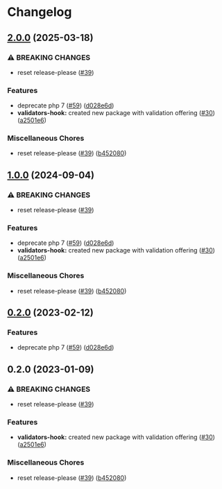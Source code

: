 # Changelog

## [2.0.0](https://github.com/ChrisLightfootWild/openfeature-php-sdk-contrib/compare/open-feature/validators-hook-v1.0.0...open-feature/validators-hook-2.0.0) (2025-03-18)


### ⚠ BREAKING CHANGES

* reset release-please ([#39](https://github.com/ChrisLightfootWild/openfeature-php-sdk-contrib/issues/39))

### Features

* deprecate php 7 ([#59](https://github.com/ChrisLightfootWild/openfeature-php-sdk-contrib/issues/59)) ([d028e6d](https://github.com/ChrisLightfootWild/openfeature-php-sdk-contrib/commit/d028e6d7741d07b7edef21b43b249fdb2d18d8f2))
* **validators-hook:** created new package with validation offering ([#30](https://github.com/ChrisLightfootWild/openfeature-php-sdk-contrib/issues/30)) ([a2501e6](https://github.com/ChrisLightfootWild/openfeature-php-sdk-contrib/commit/a2501e6440e8f25ce3231fffd225f5cf13ab5fe4))


### Miscellaneous Chores

* reset release-please ([#39](https://github.com/ChrisLightfootWild/openfeature-php-sdk-contrib/issues/39)) ([b452080](https://github.com/ChrisLightfootWild/openfeature-php-sdk-contrib/commit/b452080443d837c66b554b1bb1a07cadba5a152a))

## [1.0.0](https://github.com/open-feature/php-sdk-contrib/compare/open-feature/validators-hook-v1.0.0...open-feature/validators-hook-1.0.0) (2024-09-04)


### ⚠ BREAKING CHANGES

* reset release-please ([#39](https://github.com/open-feature/php-sdk-contrib/issues/39))

### Features

* deprecate php 7 ([#59](https://github.com/open-feature/php-sdk-contrib/issues/59)) ([d028e6d](https://github.com/open-feature/php-sdk-contrib/commit/d028e6d7741d07b7edef21b43b249fdb2d18d8f2))
* **validators-hook:** created new package with validation offering ([#30](https://github.com/open-feature/php-sdk-contrib/issues/30)) ([a2501e6](https://github.com/open-feature/php-sdk-contrib/commit/a2501e6440e8f25ce3231fffd225f5cf13ab5fe4))


### Miscellaneous Chores

* reset release-please ([#39](https://github.com/open-feature/php-sdk-contrib/issues/39)) ([b452080](https://github.com/open-feature/php-sdk-contrib/commit/b452080443d837c66b554b1bb1a07cadba5a152a))

## [0.2.0](https://github.com/open-feature/php-sdk-contrib/compare/open-feature/validators-hook-0.2.0...open-feature/validators-hook-0.2.0) (2023-02-12)


### Features

* deprecate php 7 ([#59](https://github.com/open-feature/php-sdk-contrib/issues/59)) ([d028e6d](https://github.com/open-feature/php-sdk-contrib/commit/d028e6d7741d07b7edef21b43b249fdb2d18d8f2))

## 0.2.0 (2023-01-09)


### ⚠ BREAKING CHANGES

* reset release-please ([#39](https://github.com/open-feature/php-sdk-contrib/issues/39))

### Features

* **validators-hook:** created new package with validation offering ([#30](https://github.com/open-feature/php-sdk-contrib/issues/30)) ([a2501e6](https://github.com/open-feature/php-sdk-contrib/commit/a2501e6440e8f25ce3231fffd225f5cf13ab5fe4))


### Miscellaneous Chores

* reset release-please ([#39](https://github.com/open-feature/php-sdk-contrib/issues/39)) ([b452080](https://github.com/open-feature/php-sdk-contrib/commit/b452080443d837c66b554b1bb1a07cadba5a152a))
